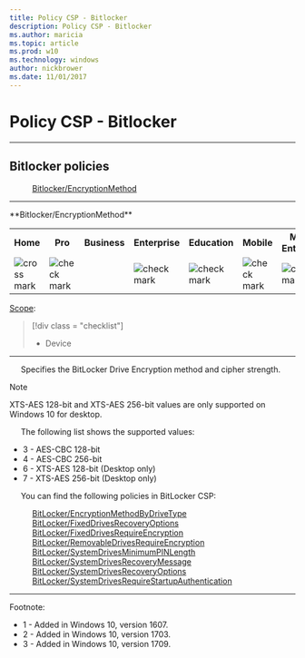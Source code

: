 ```yaml
---
title: Policy CSP - Bitlocker
description: Policy CSP - Bitlocker
ms.author: maricia
ms.topic: article
ms.prod: w10
ms.technology: windows
author: nickbrower
ms.date: 11/01/2017
---
```


# Policy CSP - Bitlocker



<hr/>

<!--StartPolicies-->
## Bitlocker policies  

<dl>
  <dd>
    <a href="#bitlocker-encryptionmethod">Bitlocker/EncryptionMethod</a>
  </dd>
</dl>

<hr/>
<!--StartPolicy-->
<a href="" id="bitlocker-encryptionmethod"></a>**Bitlocker/EncryptionMethod**  

<!--StartSKU-->
<table>
<tr>
	<th>Home</th>
	<th>Pro</th>
	<th>Business</th>
	<th>Enterprise</th>
	<th>Education</th>
	<th>Mobile</th>
	<th>Mobile Enterprise</th>
</tr>
<tr>
	<td><img src="images/crossmark.png" alt="cross mark" /></td>
	<td><img src="images/checkmark.png" alt="check mark" /></td>
	<td></td>
	<td><img src="images/checkmark.png" alt="check mark" /></td>
	<td><img src="images/checkmark.png" alt="check mark" /></td>
	<td><img src="images/checkmark.png" alt="check mark" /></td>
	<td><img src="images/checkmark.png" alt="check mark" /></td>
</tr>
</table>

<!--EndSKU-->
<!--StartScope-->
[Scope](./policy-configuration-service-provider.md#policy-scope):

> [!div class = "checklist"]
> * Device

<hr/>

<!--EndScope-->
<!--StartDescription-->
<p style="margin-left: 20px">Specifies the BitLocker Drive Encryption method and cipher strength.

> [!NOTE]
> XTS-AES 128-bit and XTS-AES 256-bit values are only supported on Windows 10 for desktop.

<p style="margin-left: 20px">The following list shows the supported values:

-   3 - AES-CBC 128-bit
-   4 - AES-CBC 256-bit
-   6 - XTS-AES 128-bit (Desktop only)
-   7 - XTS-AES 256-bit (Desktop only)

<p style="margin-left: 20px">You can find the following policies in BitLocker CSP:
<dl>
  <dd>
    <a href="./bitlocker-csp.md#encryptionmethodbydrivetype" id="encryptionmethodbydrivetype">BitLocker/EncryptionMethodByDriveType</a>
  </dd>
  <dd>
    <a href="./bitlocker-csp.md#fixeddrivesrecoveryoptions" id="fixeddrivesrecoveryoptions">BitLocker/FixedDrivesRecoveryOptions</a>
  </dd>
  <dd>
    <a href="./bitlocker-csp.md#fixeddrivesrequireencryption" id="fixeddrivesrequireencryption">BitLocker/FixedDrivesRequireEncryption</a>
  </dd>
  <dd>
    <a href="./bitlocker-csp.md#removabledrivesrequireencryption" id="removabledrivesrequireencryption">BitLocker/RemovableDrivesRequireEncryption</a>
  </dd>
  <dd>
    <a href="./bitlocker-csp.md#systemdrivesminimumpinlength" id="systemdrivesminimumpinlength">BitLocker/SystemDrivesMinimumPINLength</a>
  </dd>
  <dd>
    <a href="./bitlocker-csp.md#systemdrivesrecoverymessage" id="systemdrivesrecoverymessage">BitLocker/SystemDrivesRecoveryMessage</a>
  </dd>
  <dd>
    <a href="./bitlocker-csp.md#systemdrivesrecoveryoptions" id="systemdrivesrecoveryoptions">BitLocker/SystemDrivesRecoveryOptions</a>
  </dd>
  <dd>
    <a href="./bitlocker-csp.md#systemdrivesrequirestartupauthentication" id="systemdrivesrequirestartupauthentication">BitLocker/SystemDrivesRequireStartupAuthentication</a>
  </dd>
</dl>

<!--EndDescription-->
<!--EndPolicy-->
<hr/>

Footnote:

-   1 - Added in Windows 10, version 1607.
-   2 - Added in Windows 10, version 1703.
-   3 - Added in Windows 10, version 1709.

<!--EndPolicies-->

